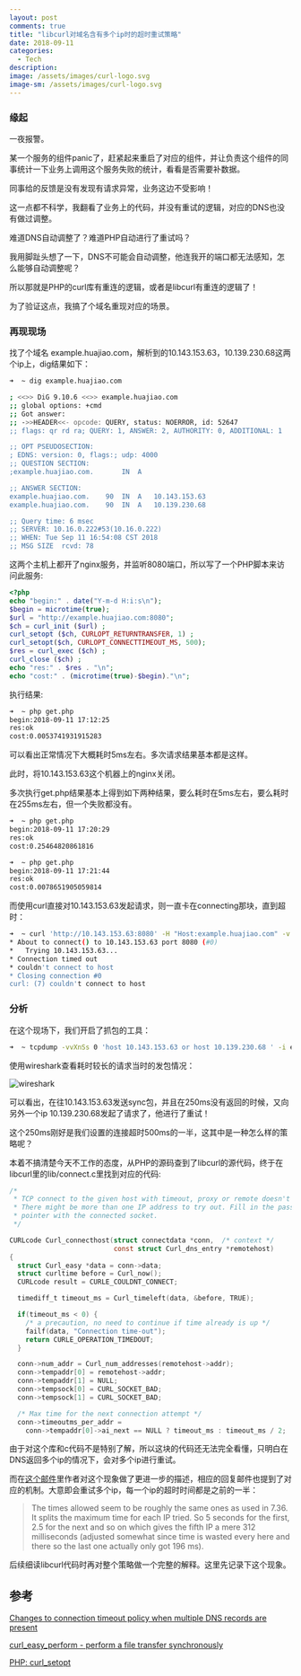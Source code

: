 ```yaml
---
layout: post
comments: true
title: "libcurl对域名含有多个ip时的超时重试策略"
date: 2018-09-11
categories:
  - Tech
description: 
image: /assets/images/curl-logo.svg
image-sm: /assets/images/curl-logo.svg
---
```


### 缘起

一夜报警。

某一个服务的组件panic了，赶紧起来重启了对应的组件，并让负责这个组件的同事统计一下业务上调用这个服务失败的统计，看看是否需要补数据。

同事给的反馈是没有发现有请求异常，业务这边不受影响！

这一点都不科学，我翻看了业务上的代码，并没有重试的逻辑，对应的DNS也没有做过调整。

难道DNS自动调整了？难道PHP自动进行了重试吗？

我用脚趾头想了一下，DNS不可能会自动调整，他连我开的端口都无法感知，怎么能够自动调整呢？

所以那就是PHP的curl库有重连的逻辑，或者是libcurl有重连的逻辑了！

为了验证这点，我搞了个域名重现对应的场景。


### 再现现场

找了个域名 example.huajiao.com，解析到的10.143.153.63，10.139.230.68这两个ip上，dig结果如下：

```bash
➜  ~ dig example.huajiao.com

; <<>> DiG 9.10.6 <<>> example.huajiao.com
;; global options: +cmd
;; Got answer:
;; ->>HEADER<<- opcode: QUERY, status: NOERROR, id: 52647
;; flags: qr rd ra; QUERY: 1, ANSWER: 2, AUTHORITY: 0, ADDITIONAL: 1

;; OPT PSEUDOSECTION:
; EDNS: version: 0, flags:; udp: 4000
;; QUESTION SECTION:
;example.huajiao.com.		IN	A

;; ANSWER SECTION:
example.huajiao.com.	90	IN	A	10.143.153.63
example.huajiao.com.	90	IN	A	10.139.230.68

;; Query time: 6 msec
;; SERVER: 10.16.0.222#53(10.16.0.222)
;; WHEN: Tue Sep 11 16:54:08 CST 2018
;; MSG SIZE  rcvd: 78
```

这两个主机上都开了nginx服务，并监听8080端口，所以写了一个PHP脚本来访问此服务:

```php
<?php
echo "begin:" . date("Y-m-d H:i:s\n");
$begin = microtime(true);
$url = "http://example.huajiao.com:8080";
$ch = curl_init ($url) ;
curl_setopt ($ch, CURLOPT_RETURNTRANSFER, 1) ;
curl_setopt($ch, CURLOPT_CONNECTTIMEOUT_MS, 500);
$res = curl_exec ($ch) ;
curl_close ($ch) ;
echo "res:" . $res . "\n";
echo "cost:" . (microtime(true)-$begin)."\n";
```

执行结果:

```bash
➜  ~ php get.php
begin:2018-09-11 17:12:25
res:ok
cost:0.0053741931915283
```

可以看出正常情况下大概耗时5ms左右。多次请求结果基本都是这样。

此时，将10.143.153.63这个机器上的nginx关闭。

多次执行get.php结果基本上得到如下两种结果，要么耗时在5ms左右，要么耗时在255ms左右，但一个失败都没有。

```bash
➜  ~ php get.php
begin:2018-09-11 17:20:29
res:ok
cost:0.25464820861816

➜  ~ php get.php
begin:2018-09-11 17:21:44
res:ok
cost:0.0078651905059814
```


而使用curl直接对10.143.153.63发起请求，则一直卡在connecting那块，直到超时：

```bash
➜  ~ curl 'http://10.143.153.63:8080' -H "Host:example.huajiao.com" -v
* About to connect() to 10.143.153.63 port 8080 (#0)
*   Trying 10.143.153.63...
* Connection timed out
* couldn't connect to host
* Closing connection #0
curl: (7) couldn't connect to host
```

### 分析

在这个现场下，我们开启了抓包的工具：

```bash
➜  ~ tcpdump -vvXnSs 0 'host 10.143.153.63 or host 10.139.230.68 ' -i eth0 -w example.cap
```

使用wireshark查看耗时较长的请求当时的发包情况：

![wireshark](http://wx3.sinaimg.cn/large/6a1f6674ly1fv5ql2azu3j21kw0gagyx.jpg)

可以看出，在往10.143.153.63发送sync包，并且在250ms没有返回的时候，又向另外一个ip 10.139.230.68发起了请求了，他进行了重试！

这个250ms刚好是我们设置的连接超时500ms的一半，这其中是一种怎么样的策略呢？

本着不搞清楚今天不工作的态度，从PHP的源码查到了libcurl的源代码，终于在libcurl里的lib/connect.c里找到对应的代码:

```c
/*
 * TCP connect to the given host with timeout, proxy or remote doesn't matter.
 * There might be more than one IP address to try out. Fill in the passed
 * pointer with the connected socket.
 */

CURLcode Curl_connecthost(struct connectdata *conn,  /* context */
                          const struct Curl_dns_entry *remotehost)
{
  struct Curl_easy *data = conn->data;
  struct curltime before = Curl_now();
  CURLcode result = CURLE_COULDNT_CONNECT;

  timediff_t timeout_ms = Curl_timeleft(data, &before, TRUE);

  if(timeout_ms < 0) {
    /* a precaution, no need to continue if time already is up */
    failf(data, "Connection time-out");
    return CURLE_OPERATION_TIMEDOUT;
  }

  conn->num_addr = Curl_num_addresses(remotehost->addr);
  conn->tempaddr[0] = remotehost->addr;
  conn->tempaddr[1] = NULL;
  conn->tempsock[0] = CURL_SOCKET_BAD;
  conn->tempsock[1] = CURL_SOCKET_BAD;

  /* Max time for the next connection attempt */
  conn->timeoutms_per_addr =
    conn->tempaddr[0]->ai_next == NULL ? timeout_ms : timeout_ms / 2;
```

由于对这个库和c代码不是特别了解，所以这块的代码还无法完全看懂，只明白在DNS返回多个ip的情况下，会对多个ip进行重试。

而在[这个邮件](https://curl.haxx.se/mail/lib-2014-11/0160.html#start)里作者对这个现象做了更进一步的描述，相应的回复邮件也提到了对应的机制。大意即会重试多个ip，每一个ip的超时时间都是之前的一半：

> The times allowed seem to be roughly the same ones as used in 7.36. It splits
> the maximum time for each IP tried. So 5 seconds for the first, 2.5 for the
> next and so on which gives the fifth IP a mere 312 milliseconds (adjusted
> somewhat since time is wasted every here and there so the last one actually
> only got 196 ms).

后续细读libcurl代码时再对整个策略做一个完整的解释。这里先记录下这个现象。

## 参考

[Changes to connection timeout policy when multiple DNS records are present](https://curl.haxx.se/mail/lib-2014-11/0160.html#start)

[curl_easy_perform - perform a file transfer synchronously](https://curl.haxx.se/libcurl/c/curl_easy_perform.html)

[PHP: curl_setopt](http://us1.php.net/manual/zh/function.curl-setopt.php)
